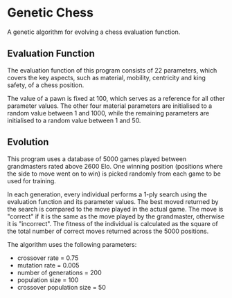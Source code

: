 # Genetic Chess

A genetic algorithm for evolving a chess evaluation function.

## Evaluation Function

The evaluation function of this program consists of 22 parameters, which covers the key aspects, such as material, mobility, centricity and king safety, of a chess position.

The value of a pawn is fixed at 100, which serves as a reference for all other parameter values. The other four material parameters are initialised to a random value between 1 and 1000, while the remaining parameters are initialised to a random value between 1 and 50.

## Evolution

This program uses a database of 5000 games played between grandmasters rated above 2600 Elo. One winning position (positions where the side to move went on to win) is picked randomly from each game to be used for training.

In each generation, every individual performs a 1-ply search using the evaluation function and its parameter values. The best moved returned by the search is compared to the move played in the actual game. The move is "correct" if it is the same as the move played by the grandmaster, otherwise it is "incorrect". The fitness of the individual is calculated as the square of the total number of correct moves returned across the 5000 positions.

The algorithm uses the following parameters:

* crossover rate = 0.75
* mutation rate = 0.005
* number of generations = 200
* population size = 100
* crossover population size = 50

